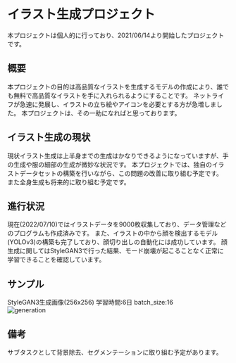 # イラスト生成プロジェクト
本プロジェクトは個人的に行っており、2021/06/14より開始したプロジェクトです。

## 概要
本プロジェクトの目的は高品質なイラストを生成するモデルの作成により、誰でも無料で高品質なイラストを手に入れられるようにすることです。
ネットライフが急速に発展し、イラストの立ち絵やアイコンを必要とする方が急増しました。
本プロジェクトは、その一助になればと思っております。

## イラスト生成の現状
現状イラスト生成は上半身までの生成はかなりできるようになっていますが、手の生成や服の細部の生成が微妙な状況です。
本プロジェクトでは、独自のイラストデータセットの構築を行いながら、この問題の改善に取り組む予定です。
また全身生成も将来的に取り組む予定です。

## 進行状況
現在(2022/07/10)ではイラストデータを9000枚収集しており、データ管理などのプログラムも作成済みです。
また、イラストの中から顔を検出するモデル(YOLOv3)の構築も完了しており、顔切り出しの自動化には成功しています。
顔生成に関してはStyleGAN3で行った結果、モード崩壊が起こることなく正常に学習できることを確認しています。

## サンプル
StyleGAN3生成画像(256x256)
学習時間:6日
batch_size:16\
![generation](https://user-images.githubusercontent.com/55880071/178160116-7894b631-c03a-431e-b6ed-7ef56e458eb6.PNG)

## 備考
サブタスクとして背景除去、セグメンテーションに取り組む予定があります。
